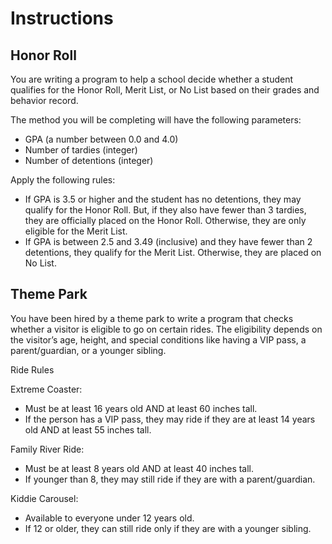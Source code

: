 # Instructions

## Honor Roll
You are writing a program to help a school decide whether a student 
qualifies for the Honor Roll, Merit List, or No List based on their 
grades and behavior record. 

The method you will be completing will 
have the following parameters:
* GPA (a number between 0.0 and 4.0)
* Number of tardies (integer)
* Number of detentions (integer)

Apply the following rules:
* If GPA is 3.5 or higher and the student has no detentions, they may qualify for the Honor Roll.
But, if they also have fewer than 3 tardies, they are officially placed on the Honor Roll.
Otherwise, they are only eligible for the Merit List.
* If GPA is between 2.5 and 3.49 (inclusive) and they have fewer than 2 detentions, they qualify
for the Merit List. Otherwise, they are placed on No List.

## Theme Park
You have been hired by a theme park to write a program that checks 
 whether a visitor is eligible to go on certain rides. The eligibility 
 depends on the visitor’s age, height, and special conditions like 
 having a VIP pass, a parent/guardian, or a younger sibling.
 
 Ride Rules
 
 Extreme Coaster:
* Must be at least 16 years old AND at least 60 inches tall.
* If the person has a VIP pass, they may ride if they are at least 
      14 years old AND at least 55 inches tall.
 
 Family River Ride:
* Must be at least 8 years old AND at least 40 inches tall.
* If younger than 8, they may still ride if they are with a parent/guardian.
 
 Kiddie Carousel:
* Available to everyone under 12 years old.
* If 12 or older, they can still ride only if they are with a younger 
      sibling.
